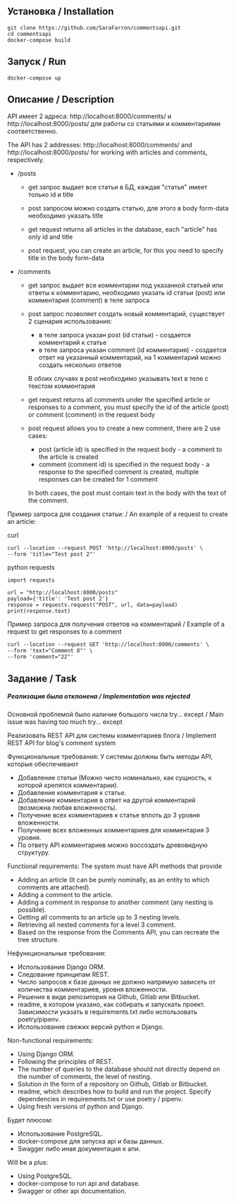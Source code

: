 ## Установка / Installation

    git clone https://github.com/SaraFarron/commentsapi.git
    cd commentsapi
    docker-compose build

## Запуск / Run

    docker-compose up

## Описание / Description

API имеет 2 адреса: http://localhost:8000/comments/ и http://localhost:8000/posts/ для работы со статьями
и комментариями соответственно.


The API has 2 addresses: http://localhost:8000/comments/ and http://localhost:8000/posts/ for working with articles
and comments, respectively.

* /posts
    
    * get запрос выдает все статьи в БД, каждая "статья" имеет только id и title
    * post запросом можно создать статью, для этого в body form-data необходимо указать title
    
    * get request returns all articles in the database, each "article" has only id and title
    * post request, you can create an article, for this you need to specify title in the body form-data

* /comments

    * get запрос выдает все комментарии под указанной статьей или ответы к комментарию, необходимо указать id статьи (post) или комментария (comment) в теле запроса
    * post запрос позволяет создать новый комментарий, существует 2 сценария использования:
        * в теле запроса указан post (id статьи) - создается комментарий к статье
        * в теле запроса указан comment (id комментария) - создается ответ на указанный комментарий, на 1 комментарий можно создать несколько ответов
    
      В обоих случаях в post необходимо указывать text в теле с текстом комментария
    
    * get request returns all comments under the specified article or responses to a comment, you must specify the id of the article (post) or comment (comment) in the request body
    * post request allows you to create a new comment, there are 2 use cases:
        * post (article id) is specified in the request body - a comment to the article is created
        * comment (comment id) is specified in the request body - a response to the specified comment is created, multiple responses can be created for 1 comment
    
      In both cases, the post must contain text in the body with the text of the comment.

Пример запроса для создания статьи: / An example of a request to create an article: 

curl

    curl --location --request POST 'http://localhost:8000/posts' \
    --form 'title="Test post 2"'

python requests

    import requests
    
    url = "http://localhost:8000/posts"
    payload={'title': 'Test post 2'}
    response = requests.request("POST", url, data=payload)
    print(response.text)

Пример запроса для получения ответов на комментарий / Example of a request to get responses to a comment 

    curl --location --request GET 'http://localhost:8000/comments' \
    --form 'text="Comment 8"' \
    --form 'comment="22"'

## Задание / Task

##### Реализация была отклонена / Implementation was rejected

Основной проблемой было наличие большого числа try... except / Main issue was having too much try... except

Реализовать REST API для системы комментариев блога / Implement REST API for blog's comment system

Функциональные требования:
У системы должны быть методы API, которые обеспечивают
- Добавление статьи (Можно чисто номинально, как сущность, к которой крепятся комментарии).
- Добавление комментария к статье.
- Добавление комментария в ответ на другой комментарий (возможна любая вложенность).
- Получение всех комментариев к статье вплоть до 3 уровня вложенности.
- Получение всех вложенных комментариев для комментария 3 уровня.
- По ответу API комментариев можно воссоздать древовидную структуру.

Functional requirements:
The system must have API methods that provide
- Adding an article (It can be purely nominally, as an entity to which comments are attached).
- Adding a comment to the article.
- Adding a comment in response to another comment (any nesting is possible).
- Getting all comments to an article up to 3 nesting levels.
- Retrieving all nested comments for a level 3 comment.
- Based on the response from the Comments API, you can recreate the tree structure. 

Нефункциональные требования:
- Использование Django ORM.
- Следование принципам REST.
- Число запросов к базе данных не должно напрямую зависеть от количества комментариев, уровня вложенности.
- Решение в виде репозитория на Github, Gitlab или Bitbucket.
- readme, в котором указано, как собирать и запускать проект. Зависимости указать в requirements.txt либо использовать poetry/pipenv.
- Использование свежих версий python и Django.

Non-functional requirements:
- Using Django ORM.
- Following the principles of REST.
- The number of queries to the database should not directly depend on the number of comments, the level of nesting.
- Solution in the form of a repository on Github, Gitlab or Bitbucket.
- readme, which describes how to build and run the project. Specify dependencies in requirements.txt or use poetry / pipenv.
- Using fresh versions of python and Django. 

Будет плюсом:
- Использование PostgreSQL.
- docker-compose для запуска api и базы данных.
- Swagger либо иная документация к апи.

Will be a plus:
- Using PostgreSQL.
- docker-compose to run api and database.
- Swagger or other api documentation. 
